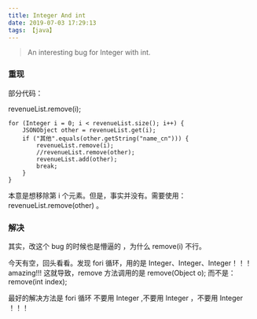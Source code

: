 ```yaml
---
title: Integer And int
date: 2019-07-03 17:29:13
tags: 【java】
---
```


> An interesting bug for Integer with int.


### 重现
部分代码：

revenueList.remove(i);


```
for (Integer i = 0; i < revenueList.size(); i++) {
    JSONObject other = revenueList.get(i);
    if ("其他".equals(other.getString("name_cn"))) {
        revenueList.remove(i);
        //revenueList.remove(other);
        revenueList.add(other);
        break;
    }
}
```
本意是想移除第 i 个元素。但是，事实并没有。需要使用： revenueList.remove(other) 。

### 解决

其实，改这个 bug 的时候也是懵逼的 ，为什么 remove(i) 不行。


今天有空，回头看看。发现 fori 循环，用的是 Integer、Integer、Integer！！！amazing!!! 这就导致，remove 方法调用的是 remove(Object o); 而不是： remove(int index); 


最好的解决方法是   fori 循环 不要用 Integer ,不要用 Integer ，不要用 Integer ！！！
